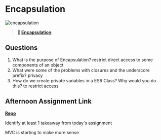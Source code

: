 # Encapsulation

![encapsulation](https://bcw.blob.core.windows.net/public/img/journals/5838157482080222)

> **📖 [Encapsulation](https://codeworksacademy.com/fs-student-guide/resources/wk3/02-Encapsulation)**

## Questions

1. What is the purpose of Encapsulation?
    restrict direct access to some components of an object
2. What were some of the problems with closures and the underscore prefix?
privacy
3. How do we create private variables in a ES6 Class? Why would you do this?
to restrict access
## Afternoon Assignment Link

**[Repo](https://github.com/juliopleon/vending-machine)**

Identify at least 1 takeaway from today's assignment

MVC is starting to make more sense